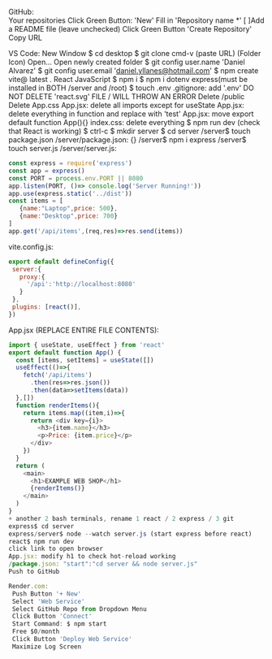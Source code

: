 GitHub:  
 Your repositories 
 Click Green Button: 'New' 
 Fill in 'Repository name *' 
 [ ]Add a README file (leave unchecked)
 Click Green Button 'Create Repository'
 Copy URL

VS Code:
 New Window
 $ cd desktop
 $ git clone cmd-v (paste URL)
 (Folder Icon) Open...
 Open newly created folder
 $ git config user.name 'Daniel Alvarez'
 $ git config user.email 'daniel.yllanes@hotmail.com'
 $ npm create vite@ latest .
 React
 JavaScript
 $ npm i
 $ npm i dotenv express(must be installed in BOTH /server and /root)
 $ touch .env
 .gitignore: add '.env'
 DO NOT DELETE 'react.svg' FILE / WILL THROW AN ERROR
 Delete /public 
 Delete App.css
 App.jsx: delete all imports except for useState
 App.jsx: delete everything in function and replace with 'test'
 App.jsx: move export default function App(){}
 index.css: delete everything
 $ npm run dev (check that React is working)
 $ ctrl-c
 $ mkdir server
 $ cd server
 /server$ touch package.json
 /server/package.json: {}
 /server$ npm i express
 /server$ touch server.js
 /server/server.js:
 ```js
const express = require('express')
const app = express()
const PORT = process.env.PORT || 8080
app.listen(PORT, ()=> console.log('Server Running!'))
app.use(express.static('../dist'))
const items = [
    {name:"Laptop",price: 500},
    {name:"Desktop",price: 700}
]
app.get('/api/items',(req,res)=>res.send(items))
 ```
 vite.config.js:
 ```js
export default defineConfig({
  server:{
    proxy:{
      '/api':'http://localhost:8080'
    }
  },
  plugins: [react()],
})
 ```
 App.jsx (REPLACE ENTIRE FILE CONTENTS): 
```js
import { useState, useEffect } from 'react'
export default function App() {
  const [items, setItems] = useState([])
  useEffect(()=>{
    fetch('/api/items')
      .then(res=>res.json())
      .then(data=>setItems(data))
  },[])
  function renderItems(){
    return items.map((item,i)=>{
      return <div key={i}>
        <h3>{item.name}</h3>
        <p>Price: {item.price}</p>
      </div>
    })
  }
  return (
    <main>
      <h1>EXAMPLE WEB SHOP</h1>
      {renderItems()}
    </main>
  )
}
+ another 2 bash terminals, rename 1 react / 2 express / 3 git
express$ cd server
express/server$ node --watch server.js (start express before react)
react$ npm run dev
click link to open browser
App.jsx: modify h1 to check hot-reload working
/package.json: "start":"cd server && node server.js"
Push to GitHub

Render.com:
 Push Button '+ New' 
 Select 'Web Service'
 Select GitHub Repo from Dropdown Menu
 Click Button 'Connect'
 Start Command: $ npm start
 Free $0/month
 Click Button 'Deploy Web Service'
 Maximize Log Screen

  